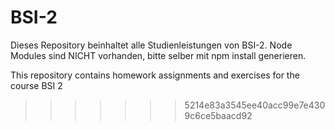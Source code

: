 # BSI-2

Dieses Repository beinhaltet alle Studienleistungen von BSI-2.
Node Modules sind NICHT vorhanden, bitte selber mit npm install generieren.

This repository contains homework assignments and exercises for the course BSI 2
>>>>>>> 5214e83a3545ee40acc99e7e4309c6ce5baacd92
